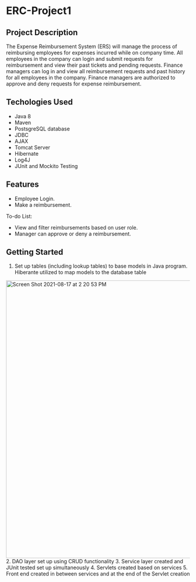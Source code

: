 # ERC-Project1

## Project Description
The Expense Reimbursement System (ERS) will manage the process of reimbursing employees for expenses incurred while on company time. All employees in the company can login and submit requests for reimbursement and view their past tickets and pending requests. Finance managers can log in and view all reimbursement requests and past history for all employees in the company. Finance managers are authorized to approve and deny requests for expense reimbursement.

## Techologies Used
- Java 8
- Maven
- PostsgreSQL database
- JDBC
- AJAX
- Tomcat Server
- Hibernate
- Log4J
- JUnit and Mockito Testing

## Features
- Employee Login. 
- Make a reimbursement. 

To-do List:
- View and filter reimbursements based on user role.
- Manager can approve or deny a reimbursement.

## Getting Started
1. Set up tables (including lookup tables) to base models in Java program. Hiberante utilized to map models to the database table 
<img width="759" alt="Screen Shot 2021-08-17 at 2 20 53 PM" src="https://user-images.githubusercontent.com/53324211/129781347-9ac7e794-a403-44f7-8bc6-9c3bb37ebe3b.png">
2. DAO layer set up using CRUD functionality 
3. Service layer created and JUnit tested set up simultaneously
4. Servlets created based on services 
5. Front end created in between services and at the end of the Servlet creation
